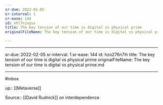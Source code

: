 ```yaml
---
sr-due: 2022-02-05
sr-interval: 1
sr-ease: 144
id: nhl7njngsx
title: The key tension of our time is digital vs physical prime
originalFileName: The key tension of our time is digital vs physical prime.md

---
```


---
sr-due: 2022-02-05
sr-interval: 1
sr-ease: 144
id: hzo276n7ih
title: The key tension of our time is digital vs physical prime
originalFileName: The key tension of our time is digital vs physical prime.md

---

#inbox

up:: [[Metaverse]]

Source:: [[David Rudnick]] on interdependence
